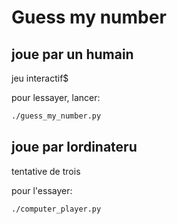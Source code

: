 # Guess my number

## joue par un humain

jeu interactif$

pour lessayer, lancer:

```bash
./guess_my_number.py
```

## joue par lordinateru

tentative de trois

pour l'essayer:

```bash
./computer_player.py
```

